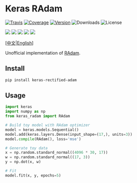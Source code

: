 # Keras RAdam

[![Travis](https://travis-ci.org/CyberZHG/keras-radam.svg)](https://travis-ci.org/CyberZHG/keras-radam)
[![Coverage](https://coveralls.io/repos/github/CyberZHG/keras-radam/badge.svg?branch=master)](https://coveralls.io/github/CyberZHG/keras-radam)
[![Version](https://img.shields.io/pypi/v/keras-rectified-adam.svg)](https://pypi.org/project/keras-rectified-adam/)
![Downloads](https://img.shields.io/pypi/dm/keras-rectified-adam.svg)
![License](https://img.shields.io/pypi/l/keras-rectified-adam.svg)

![](https://img.shields.io/badge/keras-tensorflow-blue.svg)
![](https://img.shields.io/badge/keras-theano-blue.svg)
![](https://img.shields.io/badge/keras-tf.keras-blue.svg)
![](https://img.shields.io/badge/keras-tf.keras/eager-blue.svg)
![](https://img.shields.io/badge/keras-tf.keras/2.0_beta-blue.svg)

\[[中文](https://github.com/CyberZHG/keras-radam/blob/master/README.zh-CN.md)|[English](https://github.com/CyberZHG/keras-radam/blob/master/README.md)\]

Unofficial implementation of [RAdam](https://arxiv.org/pdf/1908.03265v1.pdf).

## Install

```bash
pip install keras-rectified-adam
```

## Usage

```python
import keras
import numpy as np
from keras_radam import RAdam

# Build toy model with RAdam optimizer
model = keras.models.Sequential()
model.add(keras.layers.Dense(input_shape=(17,), units=3))
model.compile(RAdam(), loss='mse')

# Generate toy data
x = np.random.standard_normal((4096 * 30, 17))
w = np.random.standard_normal((17, 3))
y = np.dot(x, w)

# Fit
model.fit(x, y, epochs=5)
```
